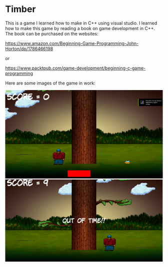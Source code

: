 # Timber
This is a game I learned how to make in C++ using visual studio.  I learned how to make this game by reading a book on game development in C++. 
The book can be purchased on the websites:

https://www.amazon.com/Beginning-Game-Programming-John-Horton/dp/1786466198

or

https://www.packtpub.com/game-development/beginning-c-game-programming

Here are some images of the game in work:

<img src="images/image_1.png" width="600">

<img src="images/image_2.PNG" width="600">
